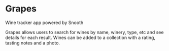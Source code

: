 # Grapes
Wine tracker app powered by Snooth

Grapes allows users to search for wines by name, winery, type, etc and see details for each result. Wines can be added to a collection with a rating, tasting notes and a photo.